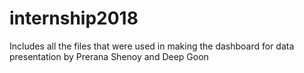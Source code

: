 # internship2018
Includes all the files that were used in making the dashboard for data presentation by Prerana Shenoy and Deep Goon
